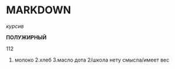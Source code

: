 # MARKDOWN

*курсив*


**ПОЛУЖИРНЫЙ**

112

1. молоко
2.хлеб
3.масло
дота 2/школа
 нету смысла/имеет вес